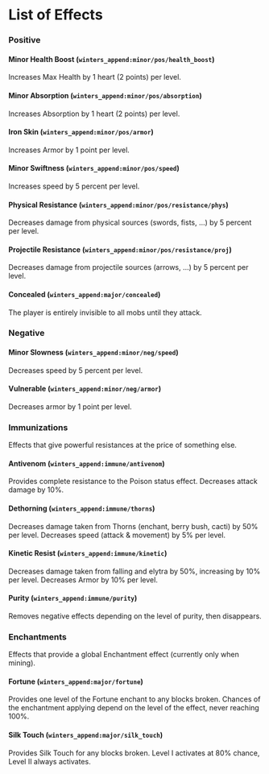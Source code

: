 # List of Effects
### Positive
#### Minor Health Boost (`winters_append:minor/pos/health_boost`)
Increases Max Health by 1 heart (2 points) per level.
#### Minor Absorption (`winters_append:minor/pos/absorption`)
Increases Absorption by 1 heart (2 points) per level.
#### Iron Skin (`winters_append:minor/pos/armor`)
Increases Armor by 1 point per level.
#### Minor Swiftness (`winters_append:minor/pos/speed`)
Increases speed by 5 percent per level.
#### Physical Resistance (`winters_append:minor/pos/resistance/phys`)
Decreases damage from physical sources (swords, fists, ...) by 5 percent per level.
#### Projectile Resistance (`winters_append:minor/pos/resistance/proj`)
Decreases damage from projectile sources (arrows, ...) by 5 percent per level.
#### Concealed (`winters_append:major/concealed`)
The player is entirely invisible to all mobs until they attack.

### Negative
#### Minor Slowness (`winters_append:minor/neg/speed`)
Decreases speed by 5 percent per level.
#### Vulnerable (`winters_append:minor/neg/armor`)
Decreases armor by 1 point per level.

### Immunizations
Effects that give powerful resistances at the price of something else.
#### Antivenom (`winters_append:immune/antivenom`)
Provides complete resistance to the Poison status effect.
Decreases attack damage by 10%.
#### Dethorning (`winters_append:immune/thorns`)
Decreases damage taken from Thorns (enchant, berry bush, cacti) by 50% per level.
Decreases speed (attack & movement) by 5% per level.
#### Kinetic Resist (`winters_append:immune/kinetic`)
Decreases damage taken from falling and elytra by 50%, increasing by 10% per level.
Decreases Armor by 10% per level.
#### Purity (`winters_append:immune/purity`)
Removes negative effects depending on the level of purity, then disappears.

### Enchantments
Effects that provide a global Enchantment effect (currently only when mining).
#### Fortune (`winters_append:major/fortune`)
Provides one level of the Fortune enchant to any blocks broken.
Chances of the enchantment applying depend on the level of the effect, never reaching 100%.
#### Silk Touch (`winters_append:major/silk_touch`)
Provides Silk Touch for any blocks broken.
Level I activates at 80% chance, Level II always activates.